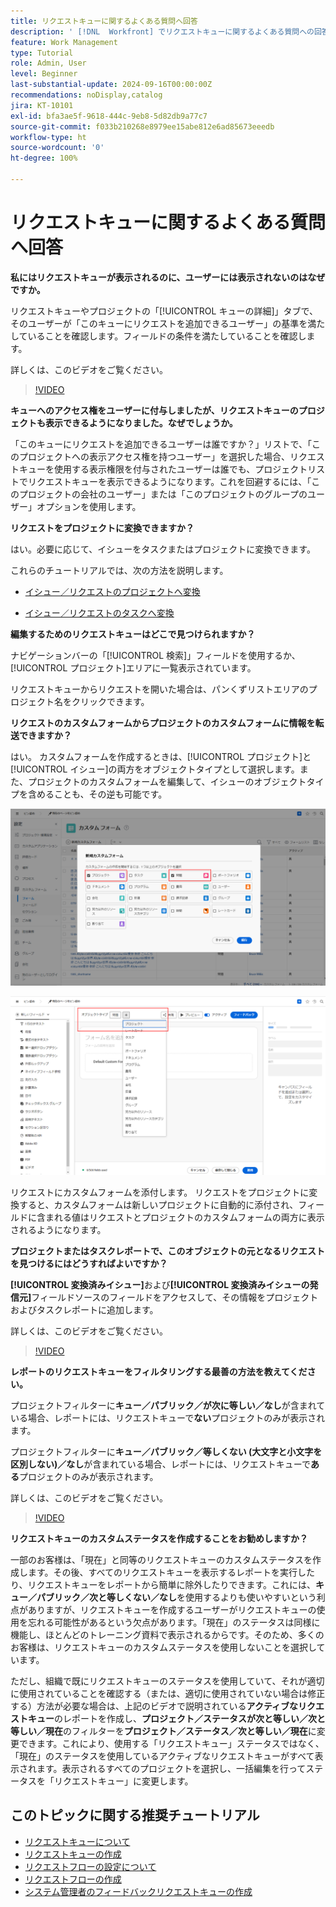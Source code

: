 ```yaml
---
title: リクエストキューに関するよくある質問へ回答
description: ' [!DNL  Workfront] でリクエストキューに関するよくある質問への回答を示します。'
feature: Work Management
type: Tutorial
role: Admin, User
level: Beginner
last-substantial-update: 2024-09-16T00:00:00Z
recommendations: noDisplay,catalog
jira: KT-10101
exl-id: bfa3ae5f-9618-444c-9eb8-5d82db9a77c7
source-git-commit: f033b210268e8979ee15abe812e6ad85673eeedb
workflow-type: ht
source-wordcount: '0'
ht-degree: 100%

---
```


# リクエストキューに関するよくある質問へ回答

**私にはリクエストキューが表示されるのに、ユーザーには表示されないのはなぜですか。**

リクエストキューやプロジェクトの「[!UICONTROL キューの詳細]」タブで、そのユーザーが「このキューにリクエストを追加できるユーザー」の基準を満たしていることを確認します。フィールドの条件を満たしていることを確認します。

詳しくは、このビデオをご覧ください。

>[!VIDEO](https://video.tv.adobe.com/v/3434156/?quality=12&learn=on)

**キューへのアクセス権をユーザーに付与しましたが、リクエストキューのプロジェクトも表示できるようになりました。なぜでしょうか。**

「このキューにリクエストを追加できるユーザーは誰ですか？」リストで、「このプロジェクトへの表示アクセス権を持つユーザー」を選択した場合、リクエストキューを使用する表示権限を付与されたユーザーは誰でも、プロジェクトリストでリクエストキューを表示できるようになります。これを回避するには、「このプロジェクトの会社のユーザー」または「このプロジェクトのグループのユーザー」オプションを使用します。

**リクエストをプロジェクトに変換できますか？**

はい。必要に応じて、イシューをタスクまたはプロジェクトに変換できます。

これらのチュートリアルでは、次の方法を説明します。

* [イシュー／リクエストのプロジェクトへ変換](/help/manage-work/issues-requests/create-a-project-from-a-request.md)

* [イシュー／リクエストのタスクへ変換](/help/manage-work/issues-requests/convert-issues-to-other-work-items.md)

**編集するためのリクエストキューはどこで見つけられますか？**

ナビゲーションバーの「[!UICONTROL 検索]」フィールドを使用するか、[!UICONTROL プロジェクト]エリアに一覧表示されています。

リクエストキューからリクエストを開いた場合は、パンくずリストエリアのプロジェクト名をクリックできます。

**リクエストのカスタムフォームからプロジェクトのカスタムフォームに情報を転送できますか？**

はい。 カスタムフォームを作成するときは、[!UICONTROL プロジェクト]と[!UICONTROL イシュー]の両方をオブジェクトタイプとして選択します。また、プロジェクトのカスタムフォームを編集して、イシューのオブジェクトタイプを含めることも、その逆も可能です。

![カスタムフォームの作成時に 2 つのオブジェクトタイプを選択する方法を示す画像](assets/faq-image-1.png)

![カスタムフォームの編集時に 2 つのオブジェクトタイプを選択する方法を示す画像](assets/faq-image-2.png)

リクエストにカスタムフォームを添付します。 リクエストをプロジェクトに変換すると、カスタムフォームは新しいプロジェクトに自動的に添付され、フィールドに含まれる値はリクエストとプロジェクトのカスタムフォームの両方に表示されるようになります。

**プロジェクトまたはタスクレポートで、このオブジェクトの元となるリクエストを見つけるにはどうすればよいですか？**

**[!UICONTROL 変換済みイシュー]**&#x200B;および&#x200B;**[!UICONTROL 変換済みイシューの発信元]**&#x200B;フィールドソースのフィールドをアクセスして、その情報をプロジェクトおよびタスクレポートに追加します。

詳しくは、このビデオをご覧ください。

>[!VIDEO](https://video.tv.adobe.com/v/3434176/?quality=12&learn=on)


**レポートのリクエストキューをフィルタリングする最善の方法を教えてください。**

プロジェクトフィルターに&#x200B;**キュー／パブリック／が次に等しい／なし**&#x200B;が含まれている場合、レポートには、リクエストキューで&#x200B;**ない**&#x200B;プロジェクトのみが表示されます。

プロジェクトフィルターに&#x200B;**キュー／パブリック／等しくない (大文字と小文字を区別しない)／なし**&#x200B;が含まれている場合、レポートには、リクエストキューで&#x200B;**ある**&#x200B;プロジェクトのみが表示されます。

詳しくは、このビデオをご覧ください。

>[!VIDEO](https://video.tv.adobe.com/v/3434329/?quality=12&learn=on)

**リクエストキューのカスタムステータスを作成することをお勧めしますか？**

一部のお客様は、「現在」と同等のリクエストキューのカスタムステータスを作成します。その後、すべてのリクエストキューを表示するレポートを実行したり、リクエストキューをレポートから簡単に除外したりできます。これには、**キュー／パブリック／次と等しくない／なし**&#x200B;を使用するよりも使いやすいという利点がありますが、リクエストキューを作成するユーザーがリクエストキューの使用を忘れる可能性があるという欠点があります。「現在」のステータスは同様に機能し、ほとんどのトレーニング資料で表示されるからです。そのため、多くのお客様は、リクエストキューのカスタムステータスを使用しないことを選択しています。

ただし、組織で既にリクエストキューのステータスを使用していて、それが適切に使用されていることを確認する（または、適切に使用されていない場合は修正する）方法が必要な場合は、上記のビデオで説明されている&#x200B;**アクティブなリクエストキュー**&#x200B;のレポートを作成し、**プロジェクト／ステータスが次と等しい／次と等しい／現在**&#x200B;のフィルターを&#x200B;**プロジェクト／ステータス／次と等しい／現在**&#x200B;に変更できます。これにより、使用する「リクエストキュー」ステータスではなく、「現在」のステータスを使用しているアクティブなリクエストキューがすべて表示されます。表示されるすべてのプロジェクトを選択し、一括編集を行ってステータスを「リクエストキュー」に変更します。

## このトピックに関する推奨チュートリアル

* [リクエストキューについて](/help/manage-work/request-queues/understand-request-queues.md)
* [リクエストキューの作成](/help/manage-work/request-queues/create-a-request-queue.md)
* [リクエストフローの設定について](/help/manage-work/request-queues/understand-settings-for-a-flow-request.md)
* [リクエストフローの作成](/help/manage-work/request-queues/create-a-request-flow.md)
* [システム管理者のフィードバックリクエストキューの作成](/help/manage-work/request-queues/create-a-system-admin-feedback-request-queue.md)
